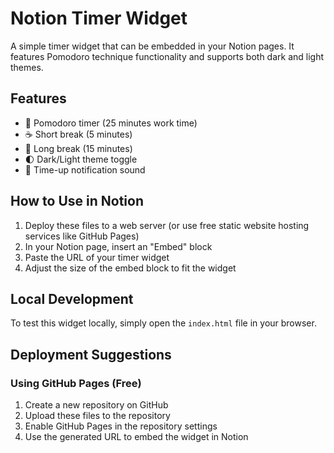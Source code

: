 # Notion Timer Widget

A simple timer widget that can be embedded in your Notion pages. It features Pomodoro technique functionality and supports both dark and light themes.

## Features

- 📝 Pomodoro timer (25 minutes work time)
- ☕ Short break (5 minutes)
- 🍵 Long break (15 minutes)
- 🌓 Dark/Light theme toggle
- 🔔 Time-up notification sound

## How to Use in Notion

1. Deploy these files to a web server (or use free static website hosting services like GitHub Pages)
2. In your Notion page, insert an "Embed" block
3. Paste the URL of your timer widget
4. Adjust the size of the embed block to fit the widget

## Local Development

To test this widget locally, simply open the `index.html` file in your browser.

## Deployment Suggestions

### Using GitHub Pages (Free)

1. Create a new repository on GitHub
2. Upload these files to the repository
3. Enable GitHub Pages in the repository settings
4. Use the generated URL to embed the widget in Notion
